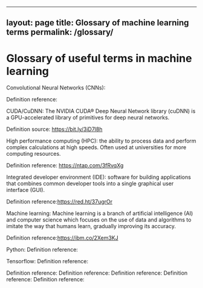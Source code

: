  ---
layout: page
title: Glossary of machine learning terms
permalink: /glossary/
---

# Glossary of useful terms in machine learning 
 
Convolutional Neural Networks (CNNs):

Definition reference:
 
CUDA/CuDNN: The NVIDIA CUDA® Deep Neural Network library (cuDNN) is a GPU-accelerated library of primitives for deep neural networks. 

Definition source: https://bit.ly/3iD7l8h
 
High performance computing (HPC): the ability to process data and perform complex calculations at high speeds. Often used at universities for more computing resources.
 
Definition reference: https://ntap.com/3fRvqXg
 
Integrated developer environment (IDE): software for building applications that combines common developer tools into a single graphical user interface (GUI).

Definition reference:https://red.ht/37ugrOr
 
Machine learning: Machine learning is a branch of artificial intelligence (AI) and computer science which focuses on the use of data and algorithms to imitate the way that humans learn, gradually improving its accuracy.
 
Definition reference:https://ibm.co/2Xem3KJ
 
 
 
Python: 
Definition reference:
 
Tensorflow:
Definition reference:
 
Definition reference:
Definition reference:
Definition reference:
Definition reference:
Definition reference:
